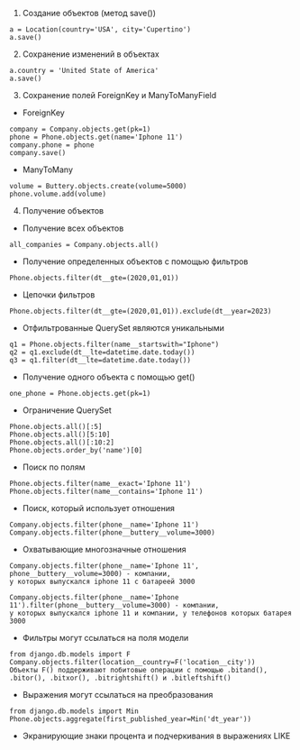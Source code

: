 1. Создание объектов (метод save())
```
a = Location(country='USA', city='Cupertino')
a.save()
```

2. Сохранение изменений в объектах
```
a.country = 'United State of America'
a.save()
```
3. Сохранение полей ForeignKey и ManyToManyField
- ForeignKey
``` 
company = Company.objects.get(pk=1)
phone = Phone.objects.get(name='Iphone 11')
company.phone = phone
company.save()
```
- ManyToMany
``` 
volume = Buttery.objects.create(volume=5000)
phone.volume.add(volume)
```
4. Получение объектов
- Получение всех объектов
``` 
all_companies = Company.objects.all()
```
- Получение определенных объектов с помощью фильтров
``` 
Phone.objects.filter(dt__gte=(2020,01,01))
```
- Цепочки фильтров
``` 
Phone.objects.filter(dt__gte=(2020,01,01)).exclude(dt__year=2023)
```
- Отфильтрованные QuerySet являются уникальными
``` 
q1 = Phone.objects.filter(name__startswith="Iphone")
q2 = q1.exclude(dt__lte=datetime.date.today())
q3 = q1.filter(dt__lte=datetime.date.today())
```
- Получение одного объекта с помощью get()
``` 
one_phone = Phone.objects.get(pk=1)
```
- Ограничение QuerySet
```  
Phone.objects.all()[:5]
Phone.objects.all()[5:10]
Phone.objects.all()[:10:2]
Phone.objects.order_by('name')[0]
```
- Поиск по полям
``` 
Phone.objects.filter(name__exact='Iphone 11')
Phone.objects.filter(name__contains='Iphone 11')
```
- Поиск, который использует отношения
``` 
Company.objects.filter(phone__name='Iphone 11')
Company.objects.filter(phone__buttery__volume=3000)
```
- Охватывающие многозначные отношения
``` 
Company.objects.filter(phone__name='Iphone 11', phone__buttery__volume=3000) - компании, 
у которых выпускался iphone 11 с батареей 3000

Company.objects.filter(phone__name='Iphone 11').filter(phone__buttery__volume=3000) - компании, 
у которых выпускался iphone 11 и компании, у телефонов которых батарея 3000
```
- Фильтры могут ссылаться на поля модели
``` 
from django.db.models import F
Company.objects.filter(location__country=F('location__city'))
Объекты F() поддерживают побитовые операции с помощью .bitand(), .bitor(), .bitxor(), .bitrightshift() и .bitleftshift()
```
- Выражения могут ссылаться на преобразования
```
from django.db.models import Min
Phone.objects.aggregate(first_published_year=Min('dt_year'))
```
- Экранирующие знаки процента и подчеркивания в выражениях LIKE
``` 

```